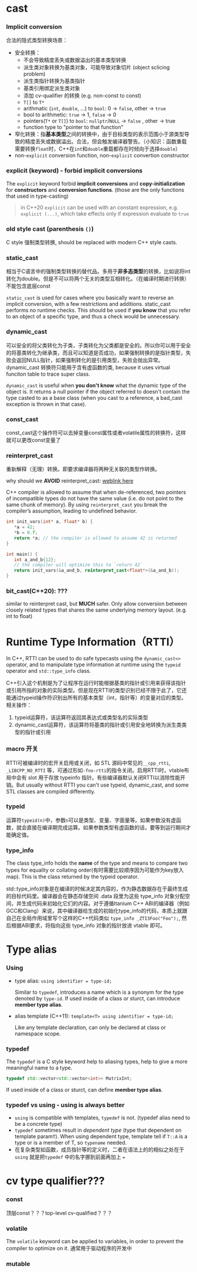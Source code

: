 # cast

### Implicit conversion

合法的隐式类型转换场景：

- 安全转换：
  - 不会导致精度丢失或数据溢出的基本类型转换
  - 派生类对象转换为基类对象，可能导致对象切片 (object sclicing problem)
  - 派生类指针转换为基类指针
  - 基类引用绑定派生类对象
  - 添加 cv-qualifier 的转换 (e.g. non-const to const)
  - `T[]` to `T*`
  - arithmatic (`int`, `double`, ...) to `bool`: 0 -> `false`, other -> `true`
  - bool to arithmetic: `true` -> 1, `false` -> 0
  - pointers(`T*` or `T[]`) to `bool`: `nullptr`/`NULL` -> `false` , other -> true
  - function type to "pointer to that function"
- 窄化转换：指**基本类型**之间的转换中，由于目标类型的表示范围小于源类型导致的精度丢失或数据溢出。合法，但会触发编译器警告。（小知识：函数重载需要转换`float`时，C++在`int`和`double`重载都存在时倾向于选择`double`）
- non-`explicit` conversion function, non-`explicit` convertion constructor

### explicit (keyword)  -  forbid implicit conversions

The `explicit` keyword forbid **implicit conversions** and **copy-initialization** for **constructors** and **conversion functions**. (those are the only functions that used in type-casting)

> in C++20 `explicit` can be used with an constant expression, e.g. `explicit (...)`, which take effects only if expression evaluate to `true`

### old style cast (parenthesis `()`)

C style 强制类型转换, should be replaced with modern C++ style casts.

### static_cast

相当于C语言中的强制类型转换的替代品。多用于**非多态类型**的转换，比如说将int转化为double。但是不可以将两个无关的类型互相转化。（在编译时期进行转换）不能包含底层const

 `static_cast` is used for cases where you basically want to reverse an implicit conversion, with a few restrictions and additions. static_cast performs no runtime checks. This should be used if **you know** that you refer to an object of a specific type, and thus a check would be unnecessary.

### dynamic_cast

可以安全的将父类转化为子类，子类转化为父类都是安全的。所以你可以用于安全的将基类转化为继承类，而且可以知道是否成功，如果强制转换的是指针类型，失败会返回NULL指针，如果强制转化的是引用类型，失败会抛出异常。dynamic_cast 转换符只能用于含有虚函数的类, because it uses virtual funciton table to trace super class.

 `dynamic_cast` is useful when **you don't know** what the dynamic type of the object is. It returns a null pointer if the object referred to doesn't contain the type casted to as a base class (when you cast to a reference, a bad_cast exception is thrown in that case).

### const_cast

const_cast这个操作符可以去掉变量const属性或者volatile属性的转换符，这样就可以更改const变量了

### reinterpret_cast

重新解释（无理）转换。即要求编译器将两种无关联的类型作转换。

why should we **AVOID** reinterpret_cast: [weblink here](https://blog.hiebl.cc/posts/practical-type-punning-in-cpp/)

C++ compiler is allowed to assume that when de-referenced, two pointers of incompatible types do not have the same value (i.e. do not point to the same chunk of memory). By using `reinterpret_cast` you break the compiler’s assumption, leading to undefined behavior.

```c++
int init_vars(int* a, float* b) {
   *a = 42;
   *b = 0.f;
   return *a; // the compiler is allowed to assume 42 is returned
}

int main() {
   int a_and_b{12};
   // the compiler will optimize this to `return 42`
   return init_vars(&a_and_b, reinterpret_cast<float*>(&a_and_b));
}
```

### bit_cast(C++20): ???

similar to reinterpret cast, but **MUCH** safer. Only allow conversion between closely related types that shares the same underlying memory layout. (e.g. int to float)



# Runtime Type Information（RTTI）

In C++, RTTI can be used to do safe typecasts using the `dynamic_cast<>` operator, and to manipulate type information at runtime using the `typeid` operator and `std::type_info` class.

C++引入这个机制是为了让程序在运行时能根据基类的指针或引用来获得该指针或引用所指的对象的实际类型。但是现在RTTI的类型识别已经不限于此了，它还能通过typeid操作符识别出所有的基本类型（int，指针等）的变量对应的类型。相关操作：

1. typeid运算符，该运算符返回其表达式或类型名的实际类型
2. dynamic_cast运算符，该运算符将基类的指针或引用安全地转换为派生类类型的指针或引用

### macro 开关

RTTI可被编译时的宏开关启用或关闭，如 STL 源码中常见的`__cpp_rtti`, `_LIBCPP_NO_RTTI` 等，可通过形如`-fno-rtti`的指令关闭。启用RTTI时，vtable布局中会有 slot 用于存放 typeinfo 指针。有些编译器默认关闭RTTI以消除性能开销。But usually without RTTI you can't use typeid, dynamic_cast, and some STL classes are compiled differently.

### typeid

运算符`typeid(n)`中，参数`n`可以是类型、变量、字面量等。如果参数没有虚函数，就会直接在编译期完成运算。如果参数类型有虚函数的话，要等到运行期间才能确定值。

### type_info

The class type_info holds the **name** of the type and means to compare two types for equality or collating order(有时需要比较顺序因为可能作为key放入map). This is the class returned by the typeid operator.

std::type_info对象是在编译的时候决定其内容的，作为静态数据存在于最终生成的目标代码里。编译器会在静态存储空间 .data 段里为这些 type_info 对象分配空间，并生成代码来初始化它们的内容。对于遵循Itanium C++ ABI的编译器（例如GCC和Clang）来说，其中编译器给生成的初始化type_info的代码，本质上就跟自己在全局作用域里写个这样的C++代码类似 `type_info _ZTI3Foo("Foo");`, 然后根据ABI要求，将指向这些 type_info 对象的指针放进 vtable 即可。



# Type alias

### Using

- type alias: `using identifier = type-id;`

  Similar to `typedef`, introduces a name which is a synonym for the type denoted by `type-id`. If used inside of a class or sturct, can introduce **member type alias**.

- alias template (C++11): `template<T> using identifier = type-id;`

  Like any template declaration, can only be declared at class or namespace scope.

### typedef

The `typedef` is a C style keyword help to aliasing types, help to give a more meaningful name to a type.

```c++
typedef std::vector<std::vector<int>> MatrixInt;
```

If used inside of a class or sturct, can define **member type alias**.

### typedef vs using - using is always better

- `using` is compatible with templates, `typedef` is not. (typedef alias need to be a concrete type)
- `typedef` sometimes result in *dependent type* (type that dependent on template param`T`). When using dependent type, template tell if `T::A` is a type or is a member of T, so `typename` needed.
- 在复杂类型如函数，成员指针等的定义时，二者在语法上的的相似之处在于 `using`  就是把`typedef` 中的名字挪到前面再加上 `=`



# cv type qualifier???

### const

顶层const？？？top-level cv-qualified？？？

### volatile

The `volatile` keyword can be applied to variables, in order to prevent the compiler to optimize on it. 通常用于驱动程序的开发中

### mutable
